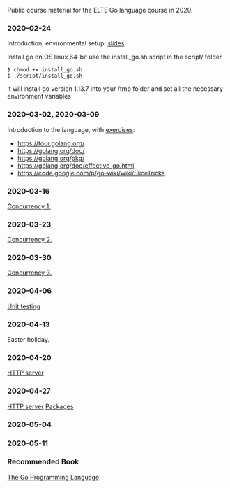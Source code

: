 Public course material for the ELTE Go language course in 2020.

### 2020-02-24
Introduction, environmental setup: [slides](start.pdf)

Install go on OS linux 64-bit use the install_go.sh script in the script/ folder

```shell
$ chmod +x install_go.sh
$ ./script/install_go.sh
```

it will install go version 1.13.7 into your /tmp folder and set all the necessary environment variables

### 2020-03-02, 2020-03-09
Introduction to the language, with [exercises](intro/README.md):

  - https://tour.golang.org/
  - https://golang.org/doc/
  - https://golang.org/pkg/
  - https://golang.org/doc/effective_go.html
  - https://code.google.com/p/go-wiki/wiki/SliceTricks

### 2020-03-16

[Concurrency 1.](concurrency/concurrency-1.pdf)

### 2020-03-23 

[Concurrency 2.](concurrency/concurrency-2.pdf)

### 2020-03-30

[Concurrency 3.](concurrency/concurrency-3.pdf)

### 2020-04-06

[Unit testing](testing/testing.pdf)

### 2020-04-13

Easter holiday.

### 2020-04-20

[HTTP server](httpserver/README.md)

### 2020-04-27

[HTTP server](httpserver/README.md)
[Packages](packages/README.md)

### 2020-05-04

### 2020-05-11

### Recommended Book

[The Go Programming Language](https://www.amazon.de/Programming-Language-Addison-Wesley-Professional-Computing-ebook/dp/B0184N7WWS)

